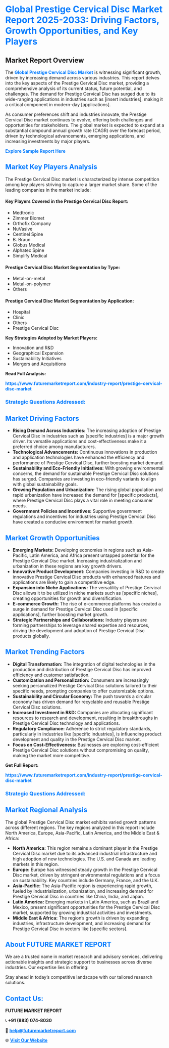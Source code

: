 <h1 style="color: #007BFF;">Global Prestige Cervical Disc Market Report 2025-2033: Driving Factors, Growth Opportunities, and Key Players</h1>

<section id="overview">
<h2>Market Report Overview</h2>
<p>The <a href="https://www.futuremarketreport.com/industry-report/prestige-cervical-disc-market" style="color: #007BFF; text-decoration: none;"><strong>Global Prestige Cervical Disc Market</strong></a> is witnessing significant growth, driven by increasing demand across various industries. This report delves into the key aspects of the Prestige Cervical Disc market, providing a comprehensive analysis of its current status, future potential, and challenges. The demand for Prestige Cervical Disc has surged due to its wide-ranging applications in industries such as [insert industries], making it a critical component in modern-day [applications].</p>
<p>As consumer preferences shift and industries innovate, the Prestige Cervical Disc market continues to evolve, offering both challenges and opportunities for stakeholders. The global market is expected to expand at a substantial compound annual growth rate (CAGR) over the forecast period, driven by technological advancements, emerging applications, and increasing investments by major players.</p>
</section>

<section id="overview">
<p><a href="https://www.futuremarketreport.com/request-sample/reportId=123848" style="color: #007BFF; text-decoration: none;"><strong>Explore Sample Report Here</strong></a></p>
</section>

<section id="key-players">
<h2 style="color: #007BFF;">Market Key Players Analysis</h2>
<p>The Prestige Cervical Disc market is characterized by intense competition among key players striving to capture a larger market share. Some of the leading companies in the market include:</p>
<h4>Key Players Covered in the Prestige Cervical Disc Report:</h4>
<ul><li>Medtronic</li><li>Zimmer Biomet</li><li>Orthofix Company</li><li>NuVasive</li><li>Centinel Spine</li><li>B. Braun</li><li>Globus Medical</li><li>Alphatec Spine</li><li>Simplify Medical</li></ul>
<h4>Prestige Cervical Disc Market Segmentation by Type:</h4>
<ul><li>Metal-on-metal</li><li>Metal-on-polymer</li><li>Others</li></ul>

<h4>Prestige Cervical Disc Market Segmentation by Application:</h4>
<ul><li>Hospital</li><li>Clinic</li><li>Others</li><li>Prestige Cervical Disc</li></ul>
<p><strong>Key Strategies Adopted by Market Players:</strong></p>
<ul>
<li>Innovation and R&D</li>
<li>Geographical Expansion</li>
<li>Sustainability Initiatives</li>
<li>Mergers and Acquisitions</li>
</ul>
</section>

<section>
<p><strong>Read Full Analysis: </strong></p><a href="https://www.futuremarketreport.com/industry-report/prestige-cervical-disc-market" style="color: #007BFF; text-decoration: none;"><strong>https://www.futuremarketreport.com/industry-report/prestige-cervical-disc-market</strong></a>
<h3 style="color: #007BFF;">Strategic Questions Addressed:</h3>
</section>

<section id="driving-factors">
<h2 style="color: #007BFF;">Market Driving Factors</h2>
<ul>
<li><strong>Rising Demand Across Industries:</strong> The increasing adoption of Prestige Cervical Disc in industries such as [specific industries] is a major growth driver. Its versatile applications and cost-effectiveness make it a preferred choice among manufacturers.</li>
<li><strong>Technological Advancements:</strong> Continuous innovations in production and application technologies have enhanced the efficiency and performance of Prestige Cervical Disc, further boosting market demand.</li>
<li><strong>Sustainability and Eco-Friendly Initiatives:</strong> With growing environmental concerns, the demand for sustainable Prestige Cervical Disc solutions has surged. Companies are investing in eco-friendly variants to align with global sustainability goals.</li>
<li><strong>Growing Population and Urbanization:</strong> The rising global population and rapid urbanization have increased the demand for [specific products], where Prestige Cervical Disc plays a vital role in meeting consumer needs.</li>
<li><strong>Government Policies and Incentives:</strong> Supportive government regulations and incentives for industries using Prestige Cervical Disc have created a conducive environment for market growth.</li>
</ul>
</section>

<section id="growth-opportunities">
<h2 style="color: #007BFF;">Market Growth Opportunities</h2>
<ul>
<li><strong>Emerging Markets:</strong> Developing economies in regions such as Asia-Pacific, Latin America, and Africa present untapped potential for the Prestige Cervical Disc market. Increasing industrialization and urbanization in these regions are key growth drivers.</li>
<li><strong>Innovative Product Development:</strong> Companies investing in R&D to create innovative Prestige Cervical Disc products with enhanced features and applications are likely to gain a competitive edge.</li>
<li><strong>Expansion into Niche Applications:</strong> The versatility of Prestige Cervical Disc allows it to be utilized in niche markets such as [specific niches], creating opportunities for growth and diversification.</li>
<li><strong>E-commerce Growth:</strong> The rise of e-commerce platforms has created a surge in demand for Prestige Cervical Disc used in [specific applications], further boosting market growth.</li>
<li><strong>Strategic Partnerships and Collaborations:</strong> Industry players are forming partnerships to leverage shared expertise and resources, driving the development and adoption of Prestige Cervical Disc products globally.</li>
</ul>
</section>

<section id="trending-factors">
<h2 style="color: #007BFF;">Market Trending Factors</h2>
<ul>
<li><strong>Digital Transformation:</strong> The integration of digital technologies in the production and distribution of Prestige Cervical Disc has improved efficiency and customer satisfaction.</li>
<li><strong>Customization and Personalization:</strong> Consumers are increasingly seeking personalized Prestige Cervical Disc solutions tailored to their specific needs, prompting companies to offer customizable options.</li>
<li><strong>Sustainability and Circular Economy:</strong> The push towards a circular economy has driven demand for recyclable and reusable Prestige Cervical Disc solutions.</li>
<li><strong>Increased Investment in R&D:</strong> Companies are allocating significant resources to research and development, resulting in breakthroughs in Prestige Cervical Disc technology and applications.</li>
<li><strong>Regulatory Compliance:</strong> Adherence to strict regulatory standards, particularly in industries like [specific industries], is influencing product development and quality in the Prestige Cervical Disc market.</li>
<li><strong>Focus on Cost-Effectiveness:</strong> Businesses are exploring cost-efficient Prestige Cervical Disc solutions without compromising on quality, making the market more competitive.</li>
</ul>
</section>

<section>
<p><strong>Get Full Report: </strong></p><a href="https://www.futuremarketreport.com/industry-report/prestige-cervical-disc-market" style="color: #007BFF; text-decoration: none;"><strong>https://www.futuremarketreport.com/industry-report/prestige-cervical-disc-market</strong></a>
<h3 style="color: #007BFF;">Strategic Questions Addressed:</h3>
</section>


<section id="regional-analysis">
<h2 style="color: #007BFF;">Market Regional Analysis</h2>
<p>The global Prestige Cervical Disc market exhibits varied growth patterns across different regions. The key regions analyzed in this report include North America, Europe, Asia-Pacific, Latin America, and the Middle East & Africa:</p>
<ul>
<li><strong>North America:</strong> This region remains a dominant player in the Prestige Cervical Disc market due to its advanced industrial infrastructure and high adoption of new technologies. The U.S. and Canada are leading markets in this region.</li>
<li><strong>Europe:</strong> Europe has witnessed steady growth in the Prestige Cervical Disc market, driven by stringent environmental regulations and a focus on sustainability. Key countries include Germany, France, and the U.K.</li>
<li><strong>Asia-Pacific:</strong> The Asia-Pacific region is experiencing rapid growth, fueled by industrialization, urbanization, and increasing demand for Prestige Cervical Disc in countries like China, India, and Japan.</li>
<li><strong>Latin America:</strong> Emerging markets in Latin America, such as Brazil and Mexico, present significant opportunities for the Prestige Cervical Disc market, supported by growing industrial activities and investments.</li>
<li><strong>Middle East & Africa:</strong> The region’s growth is driven by expanding industries, infrastructure development, and increasing demand for Prestige Cervical Disc in sectors like [specific sectors].</li>
</ul>
</section>

<footer>
<h2 style="color: #007BFF;">About FUTURE MARKET REPORT</h2>
<p>We are a trusted name in market research and advisory services, delivering actionable insights and strategic support to businesses across diverse industries. Our expertise lies in offering:</p>

<p>Stay ahead in today’s competitive landscape with our tailored research solutions.</p>

<h2 style="color: #007BFF;">Contact Us:</h2>
<p><strong>FUTURE MARKET REPORT</strong></p>
<p>📞 <strong>+91 (883) 074-8030</strong></p>
<p>📧 <strong><a href="mailto:help@futuremarketreport.com" style="color: #007BFF;">help@futuremarketreport.com</a></strong></p>
<p>🌐 <strong><a href="https://www.futuremarketreport.com/" style="color: #007BFF;">Visit Our Website</a></strong></p>
</footer>